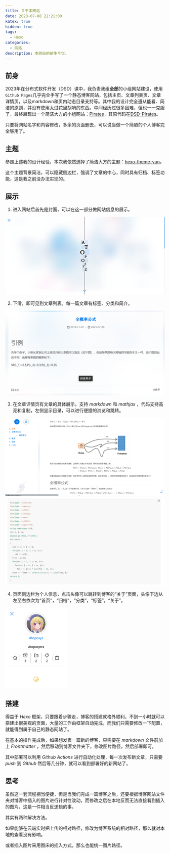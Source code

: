 ```yaml
---
title: 关于本网站
date: 2023-07-08 22:21:00
katex: true
hidden: true
tags:
  - Hexo
categories:
  - 网站
description: 本网站的前生今世。
---
```


## 前身

2023年在分布式软件开发（DSD）课中，我负责我组**全部**的小组网站建设，使用`Github Pages`几乎完全手写了一个静态博客网站，包括主页、文章列表页、文章详情页，以及markdown和页内动态目录支持等。其中我的设计完全遵从能看、简洁的原则，并没有使用太过花里胡哨的东西。中间经历过很多困难，但也一一克服了，最终展现出一个简洁大方的小组网站：[PIrates](https://dsd-pirates.github.io/)，其原代码在[DSD-PIrates](https://github.com/DSD-PIrates/DSD-PIrates.github.io)。

只要将网站名字和内容修改，多余的页面删去，可以说当做一个简陋的个人博客完全够用了。

## 主题

参照上述我的设计经验，本次我依然选择了简洁大方的主题：[hexo-theme-yun](https://github.com/YunYouJun/hexo-theme-yun)。

这个主题背景简洁，可以隐藏侧边栏，强调了文章的中心，同时具有归档、标签功能，这是我之前没办法实现的。

## 展示

1. 进入网站后首先是封面，可以在这一部分做网站信息的展示。

<img src="../about/profile.png" alt="profile" style="zoom:50%;" />

2. 下滑，即可见到文章列表。每一篇文章有标签、分类和简介。

<img src="../about/card.png" alt="card" style="zoom:50%;" />

3. 在文章详情页有文章的具体展示。支持 $markdown$ 和 $mathjax$ ，代码支持高亮和复制，左侧显示目录，可以进行便捷的浏览和跳转。

<img src="../about/article1.png" alt="article1" style="zoom:50%;" />

<img src="../about/article2.png" alt="article2" style="zoom:50%;" />

4. 页面侧边栏为个人信息，点击头像可以跳转到博客的“关于”页面，头像下边从左至右依次为“首页”，“归档”，“分类”，“标签”，“关于”。

<img src="../about/personal.png" alt="personal" style="zoom:50%;" />

## 搭建

得益于 $Hexo$ 框架，只要跟着步骤走，博客的搭建就格外顺利，不到一小时就可以搭建出很美观的页面，大量的工作由框架自动完成，而我们只需要修改一下配置，就能得到属于自己的静态网站了。

在基本的操作完成后，如果想发表一篇新的博客，只需要在 $markdown$ 文件前加上 $Frontmatter$ ，然后移动到博客文件夹下，修改图片路径，然后部署即可。

其中部署可以利用  $Github$ $Actions$ 进行自动化处理，每一次发布新文章，只需要 $push$ 到 $Github$ 然后等几分钟，就可以看到部署好的新网站了。

## 思考

虽然这一套流程相当便捷，但是当我们完成一篇博客之后，还要根据博客网站文件夹对博客中插入的图片进行针对性改动，而修改之后在本地反而无法直接看到插入的图片，这是一件相当反逻辑的事。

其实有两种解决方法。

如果能够在云端实时把上传的相对路径，修改为博客系统的相对路径，那么就对本地的查看没有影响。

或者插入图片采用图床的插入方式，那么也能统一图片路径。

